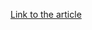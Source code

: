 [Link to the article](https://www.volexity.com/blog/2020/04/21/evil-eye-threat-actor-resurfaces-with-ios-exploit-and-updated-implant/)
